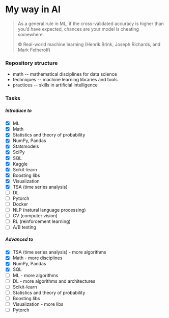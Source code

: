 # My way in AI

> As a general rule in ML, if the cross-validated accuracy is higher than you’d have
expected, chances are your model is cheating somewhere.
>
> © Real-world machine learning (Henrik Brink, Joseph Richards, and Mark Fetherolf)


### Repository structure
- math -- mathematical disciplines for data science
- techniques -- machine learning libraries and tools
- practices -- skills in artificial intelligence

### Tasks
##### Introduce to
- [x] ML
- [x] Math
- [x] Statistics and theory of probability
- [x] NumPy, Pandas
- [x] Statsmodels
- [x] SciPy
- [x] SQL
- [x] Kaggle
- [x] Scikit-learn
- [x] Boosting libs
- [x] Visualization
- [x] TSA (time series analysis)
- [ ] DL
- [ ] Pytorch
- [ ] Docker
- [ ] NLP (natural language processing)
- [ ] CV (computer vision)
- [ ] RL (reinforcement learning)
- [ ] A/B testing

##### Advanced to
- [x] TSA (time series analysis) - more algorithms
- [x] Math - more disciplines
- [x] NumPy, Pandas
- [x] SQL
- [ ] ML - more algorithms
- [ ] DL - more algorithms and architectures
- [ ] Scikit-learn
- [ ] Statistics and theory of probability
- [ ] Boosting libs
- [ ] Visualization - more libs
- [ ] Pytorch
